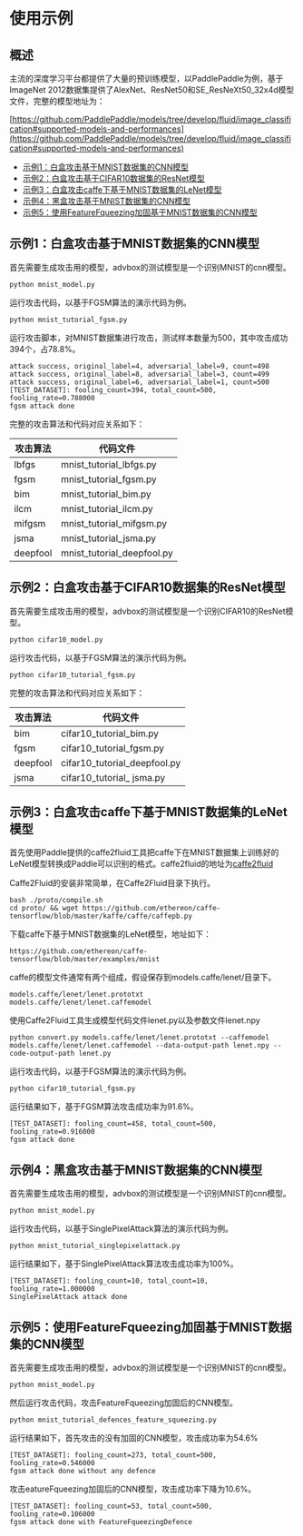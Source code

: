# 使用示例
## 概述
主流的深度学习平台都提供了大量的预训练模型，以PaddlePaddle为例，基于ImageNet 2012数据集提供了AlexNet、ResNet50和SE\_ResNeXt50\_32x4d模型文件，完整的模型地址为：

[https://github.com/PaddlePaddle/models/tree/develop/fluid/image_classification#supported-models-and-performances](https://github.com/PaddlePaddle/models/tree/develop/fluid/image_classification#supported-models-and-performances)

 - [示例1：白盒攻击基于MNIST数据集的CNN模型](tutorials/README.md#示例1：白盒攻击基于MNIST数据集的CNN模型)
 - [示例2：白盒攻击基于CIFAR10数据集的ResNet模型](tutorials/README.md#示例2：白盒攻击基于CIFAR10数据集的ResNet模型)
 - [示例3：白盒攻击caffe下基于MNIST数据集的LeNet模型](tutorials/README.md#示例3：白盒攻击caffe下基于MNIST数据集的LeNet模型)
 - [示例4：黑盒攻击基于MNIST数据集的CNN模型](tutorials/README.md#示例4：黑盒攻击基于MNIST数据集的CNN模型)
 - [示例5：使用FeatureFqueezing加固基于MNIST数据集的CNN模型](tutorials/README.md#示例5：使用FeatureFqueezing加固基于MNIST数据集的CNN模型)

## 示例1：白盒攻击基于MNIST数据集的CNN模型
首先需要生成攻击用的模型，advbox的测试模型是一个识别MNIST的cnn模型。

	python mnist_model.py
	
运行攻击代码，以基于FGSM算法的演示代码为例。

	python mnist_tutorial_fgsm.py
	
运行攻击脚本，对MNIST数据集进行攻击，测试样本数量为500，其中攻击成功394个，占78.8%。

	attack success, original_label=4, adversarial_label=9, count=498
	attack success, original_label=8, adversarial_label=3, count=499
	attack success, original_label=6, adversarial_label=1, count=500
	[TEST_DATASET]: fooling_count=394, total_count=500, fooling_rate=0.788000
	fgsm attack done
	
完整的攻击算法和代码对应关系如下：

| 攻击算法 | 代码文件 | 
| ------ | ------ | 
| lbfgs | mnist\_tutorial\_lbfgs.py | 
| fgsm | mnist\_tutorial\_fgsm.py | 
| bim | mnist\_tutorial\_bim.py | 
| ilcm | mnist\_tutorial\_ilcm.py | 
| mifgsm | mnist\_tutorial\_mifgsm.py | 
| jsma | mnist\_tutorial\_jsma.py | 
| deepfool | mnist\_tutorial\_deepfool.py | 


## 示例2：白盒攻击基于CIFAR10数据集的ResNet模型
首先需要生成攻击用的模型，advbox的测试模型是一个识别CIFAR10的ResNet模型。

	python cifar10_model.py
	
运行攻击代码，以基于FGSM算法的演示代码为例。

	python cifar10_tutorial_fgsm.py
		
完整的攻击算法和代码对应关系如下：

| 攻击算法 | 代码文件 | 
| ------ | ------ | 
| bim | cifar10\_tutorial\_bim.py | 
| fgsm | cifar10\_tutorial\_fgsm.py | 
| deepfool | cifar10\_tutorial\_deepfool.py | 
| jsma | cifar10\_tutorial\_ jsma.py | 

## 示例3：白盒攻击caffe下基于MNIST数据集的LeNet模型
首先使用Paddle提供的caffe2fluid工具把caffe下在MNIST数据集上训练好的LeNet模型转换成Paddle可以识别的格式。caffe2fluid的地址为[caffe2fluid](https://github.com/PaddlePaddle/models/blob/e7684f07505c172beb4c4d9febb4a48f9fa83b68/fluid/image_classification/caffe2fluid/README.md)

Caffe2Fluid的安装非常简单，在Caffe2Fluid目录下执行。

	bash ./proto/compile.sh
	cd proto/ && wget https://github.com/ethereon/caffe-tensorflow/blob/master/kaffe/caffe/caffepb.py

下载caffe下基于MNIST数据集的LeNet模型，地址如下：

	https://github.com/ethereon/caffe-tensorflow/blob/master/examples/mnist

caffe的模型文件通常有两个组成，假设保存到models.caffe/lenet/目录下。

	models.caffe/lenet/lenet.prototxt
	models.caffe/lenet/lenet.caffemodel

使用Caffe2Fluid工具生成模型代码文件lenet.py以及参数文件lenet.npy

	python convert.py models.caffe/lenet/lenet.prototxt --caffemodel models.caffe/lenet/lenet.caffemodel --data-output-path lenet.npy --code-output-path lenet.py

运行攻击代码，以基于FGSM算法的演示代码为例。

	python cifar10_tutorial_fgsm.py
	
运行结果如下，基于FGSM算法攻击成功率为91.6%。

	[TEST_DATASET]: fooling_count=458, total_count=500, fooling_rate=0.916000
	fgsm attack done
	
## 示例4：黑盒攻击基于MNIST数据集的CNN模型
首先需要生成攻击用的模型，advbox的测试模型是一个识别MNIST的cnn模型。

	python mnist_model.py
	
运行攻击代码，以基于SinglePixelAttack算法的演示代码为例。

	python mnist_tutorial_singlepixelattack.py
	
运行结果如下，基于SinglePixelAttack算法攻击成功率为100%。

	[TEST_DATASET]: fooling_count=10, total_count=10, fooling_rate=1.000000
	SinglePixelAttack attack done
	
	
## 示例5：使用FeatureFqueezing加固基于MNIST数据集的CNN模型
首先需要生成攻击用的模型，advbox的测试模型是一个识别MNIST的cnn模型。

	python mnist_model.py
	
然后运行攻击代码，攻击FeatureFqueezing加固后的CNN模型。

	python mnist_tutorial_defences_feature_squeezing.py
	
运行结果如下，首先攻击的没有加固的CNN模型，攻击成功率为54.6%

	[TEST_DATASET]: fooling_count=273, total_count=500, fooling_rate=0.546000
	fgsm attack done without any defence
	
攻击eatureFqueezing加固后的CNN模型，攻击成功率下降为10.6%。

	[TEST_DATASET]: fooling_count=53, total_count=500, fooling_rate=0.106000
	fgsm attack done with FeatureFqueezingDefence